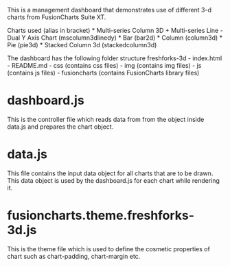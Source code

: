 This is a management dashboard that demonstrates use of different 3-d charts from FusionCharts Suite XT.

Charts used (alias in bracket)
    * Multi-series Column 3D + Multi-series Line - Dual Y Axis Chart (mscolumn3dlinedy)
    * Bar (bar2d)
    * Column (column3d)
    * Pie (pie3d)
    * Stacked Column 3d (stackedcolumn3d)

The dashboard has the following folder structure
freshforks-3d
    - index.html
    - README.md
    - css (contains css files)
    - img (contains img files)
    - js (contains js files)
    - fusioncharts (contains FusionCharts library files)

# dashboard.js
This is the controller file which reads data from from the object inside data.js
and prepares the chart object.

# data.js
This file contains the input data object for all charts that are to be drawn.
This data object is used by the dashboard.js for each chart while rendering it.

# fusioncharts.theme.freshforks-3d.js
This is the theme file which is used to define the cosmetic properties of chart
such as chart-padding, chart-margin etc.